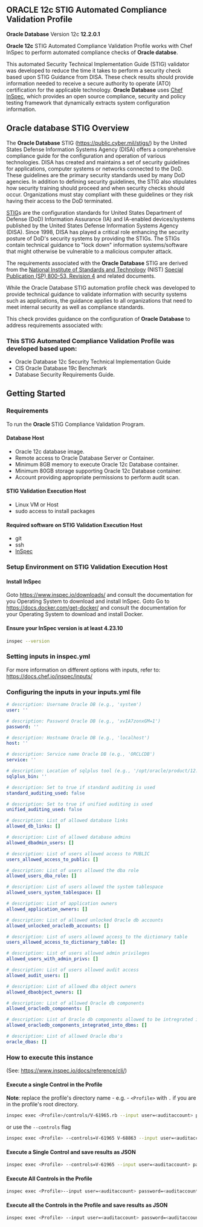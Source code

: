 ## ORACLE 12c STIG Automated Compliance Validation Profile
<b>Oracle Database</b> Version 12c <b>12.2.0.1</b>

<b>Oracle 12c</b> STIG Automated Compliance Validation Profile works with Chef InSpec to perform automated compliance checks of <b>Oracle databse</b>.

This automated Security Technical Implementation Guide (STIG) validator was developed to reduce the time it takes to perform a security check based upon STIG Guidance from DISA. These check results should provide information needed to receive a secure authority to operate (ATO) certification for the applicable technology.
<b>Oracle Database</b> uses [Chef InSpec](https://github.com/chef/inspec), which provides an open source compliance, security and policy testing framework that dynamically extracts system configuration information.

## Oracle database STIG Overview

The <b>Oracle Database</b> STIG (https://public.cyber.mil/stigs/) by the United States Defense Information Systems Agency (DISA) offers a comprehensive compliance guide for the configuration and operation of various technologies.
DISA has created and maintains a set of security guidelines for applications, computer systems or networks connected to the DoD. These guidelines are the primary security standards used by many DoD agencies. In addition to defining security guidelines, the STIG also stipulates how security training should proceed and when security checks should occur. Organizations must stay compliant with these guidelines or they risk having their access to the DoD terminated.

[STIG](https://en.wikipedia.org/wiki/Security_Technical_Implementation_Guide)s are the configuration standards for United States Department of Defense (DoD) Information Assurance (IA) and IA-enabled devices/systems published by the United States Defense Information Systems Agency (DISA). Since 1998, DISA has played a critical role enhancing the security posture of DoD's security systems by providing the STIGs. The STIGs contain technical guidance to "lock down" information systems/software that might otherwise be vulnerable to a malicious computer attack.

The requirements associated with the <b>Oracle Database</b> STIG are derived from the [National Institute of Standards and Technology](https://en.wikipedia.org/wiki/National_Institute_of_Standards_and_Technology) (NIST) [Special Publication (SP) 800-53, Revision 4](https://en.wikipedia.org/wiki/NIST_Special_Publication_800-53) and related documents.

While the Oracle Database STIG automation profile check was developed to provide technical guidance to validate information with security systems such as applications, the guidance applies to all organizations that need to meet internal security as well as compliance standards.

This check provides guidance on the configuration of <b>Oracle Database</b> to address requirements associated with:

### This STIG Automated Compliance Validation Profile was developed based upon:
- Oracle Database 12c Security Technical Implementation Guide
- CIS Oracle Database 19c Benchmark
- Database Security Requirements Guide.

## Getting Started

### Requirements

To run the <b>Oracle </b> STIG Compliance Validation Program.

#### Database Host  
- Oracle 12c database image. 
- Remote access to Oracle Database Server or Container.
- Minimum 8GB memory to execute Oracle 12c Database container.
- Minimum 80GB storage supporting Oracle 12c Database container.
- Account providing appropriate permissions to perform audit scan.

#### STIG Validation Execution Host 
- Linux VM or Host
- sudo access to install packages

#### Required software on STIG Validation Execution Host 
- git
- ssh
- [InSpec](https://www.chef.io/products/chef-inspec/)

### Setup Environment on STIG Validation Execution Host 
#### Install InSpec
Goto https://www.inspec.io/downloads/ and consult the documentation for you Operating System to download and install InSpec.
Goto Go to https://docs.docker.com/get-docker/ and consult the documentation for your Operating System to download and install Docker.

#### Ensure your InSpec version is at least 4.23.10 
```sh
inspec --version
```

### Setting inputs in inspec.yml 

For more information on different options with inputs, refer to: https://docs.chef.io/inspec/inputs/

### Configuring the inputs in your inputs.yml file
```yaml
# description: Username Oracle DB (e.g., 'system')
user: ''

# description: Password Oracle DB (e.g., 'xvIA7zonxGM=1')
password: ''

# description: Hostname Oracle DB (e.g., 'localhost')
host: ''

# description: Service name Oracle DB (e.g., 'ORCLCDB')
service: ''

# description: Location of sqlplus tool (e.g., '/opt/oracle/product/12.2.0.1/dbhome_1/bin/sqlplus')
sqlplus_bin: ''

# description: Set to true if standard auditing is used
standard_auditing_used: false 

# description: Set to true if unified auditing is used
unified_auditing_used: false

# description: List of allowed database links
allowed_db_links: []

# description: List of allowed database admins
allowed_dbadmin_users: []

# description: List of users allowed access to PUBLIC
users_allowed_access_to_public: []

# description: List of users allowed the dba role
allowed_users_dba_role: []

# description: List of users allowed the system tablespace
allowed_users_system_tablespace: []

# description: List of application owners
allowed_application_owners: []

# description: List of allowed unlocked Oracle db accounts
allowed_unlocked_oracledb_accounts: []

# description: List of users allowed access to the dictionary table
users_allowed_access_to_dictionary_table: []

# description: List of users allowed admin privileges
allowed_users_with_admin_privs: []

# description: List of users allowed audit access
allowed_audit_users: []

# description: List of allowed dba object owners
allowed_dbaobject_owners: []

# description: List of allowed Oracle db components
allowed_oracledb_components: []

# description: List of Oracle db components allowed to be intregrated into the dbms
allowed_oracledb_components_integrated_into_dbms: []

# description: List of allowed Oracle dba's
oracle_dbas: []
```
### How to execute this instance  
(See: https://www.inspec.io/docs/reference/cli/)

#### Execute a single Control in the Profile 
**Note**: replace the profile's directory name - e.g. - `<Profile>` with `.` if you are in the profile's root directory.
```sh
inspec exec <Profile>/controls/V-61965.rb --input user=<auditaccount> password=<auditaccountpassword> host=<containerid> service=<OracleSID> sqlplus_bin=<sqlpluslocation> standard_auditing_used=<true/false> unified_auditing_used=<true/false> users_allowed_access_to_dictionary_table=true -t docker://<name_of_container> --show-progress
```
or use the `--controls` flag
```sh
inspec exec <Profile> --controls=V-61965 V-68863 --input user=<auditaccount> password=<auditaccountpassword> host=<containerid> service=<OracleSID> sqlplus_bin=<sqlpluslocation> standard_auditing_used=<true/false> unified_auditing_used=<true/false> users_allowed_access_to_dictionary_table=true -t docker://<name_of_container> --show-progress
```

#### Execute a Single Control and save results as JSON 
```sh
inspec exec <Profile> --controls=V-61965 --input user=<auditaccount> password=<auditaccountpassword> host=<containerid> service=<OracleSID> sqlplus_bin=<sqlpluslocation> standard_auditing_used=<true/false> unified_auditing_used=<true/false> users_allowed_access_to_dictionary_table=true -t docker://<name_of_docker_container> --show-progress --reporter json:results.json
```

#### Execute All Controls in the Profile 
```sh
inspec exec <Profile>--input user=<auditaccount> password=<auditaccountpassword> host=<containerid>  service=<OracleSID> sqlplus_bin=<sqlpluslocation> -t docker://Oracle19c --show-progres
```

#### Execute all the Controls in the Profile and save results as JSON 
```sh
inspec exec <Profile> --input user=<auditaccount> password=<auditaccountpassword> host=<containerid>  service=<OracleSID> sqlplus_bin=<sqlpluslocation> unified_auditing_used=<true/false> -t docker://Oracle19c --show-progres  --reporter json:results.json
```